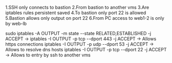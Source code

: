 1.SSH only connects to bastion
2.From bastion to another vms
3.Are iptables rules persistent saved
4.To bastion only port 22 is allowed
5.Bastion allows only output on port 22
6.From PC access to web1-2 is only by web-lb



sudo iptables -A OUTPUT -m state --state RELATED,ESTABLISHED -j ACCEPT ->
iptables -I OUTPUT -p tcp --dport 443 -j ACCEPT -> Allows https connections
iptables -I OUTPUT -p udp --dport 53 -j ACCEPT -> Allows to resolve dns hosts
iptables -I OUTPUT -p tcp --dport 22 -j ACCEPT -> Allows to entry by ssh to another vms
